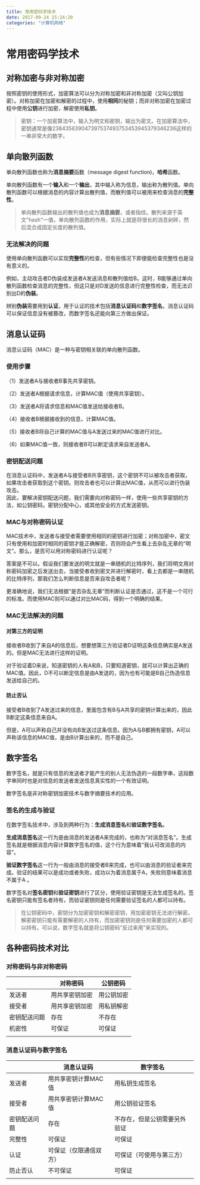 ```yaml
---
title: 常用密码学技术
date: 2017-09-24 15:24:20
categories: "计算机网络" 
---
```


# 常用密码学技术

## 对称加密与非对称加密

按照密钥的使用形式，加密算法可以分为对称加密和非对称加密（又叫公钥加密）。对称加密在加密和解密的过程中，使用**相同**的秘钥；而非对称加密在加密过程中使用**公钥**进行加密，解密使用**私钥**。

> 密钥：一个加密算法中，输入为明文和密钥，输出为密文。在加密算法中，密钥通常是像238435639047397537493753453945379346236这样的 一串非常大的数字。

<!-- more -->

## 单向散列函数    

单向散列函数也称为**消息摘要**函数（message digest function)，**哈希**函数。

单向散列函数有一个**输入**和一个**输出**，其中输入称为信息，输出称为散列值。单向散列函数可以根据消息的内容计算出散列值，而散列值可以被用来检查消息的**完整性**。

> 单向散列函数输出的散列值也成为**消息摘要**，或者指纹。散列来源于英文"hash"一值，单向散列函数的作用，实际上就是将很长的消息剁碎，然后混合成固定长度的散列值。

### 无法解决的问题

使用单向散列函数可以实现**完整性**的检查，但有些情况下即便能检查完整性也是没有意义的。  

例如，主动攻击者D伪装成发送者A发送消息和散列值给B。这时，B能够通过单向散列函数检查消息的完整性，但这只是对D发送的信息进行完整性检查，而无法识别出D的**伪装**。

辨别**伪装**需要用到**认证**，用于认证的技术包括**消息认证码**和**数字签名**，消息认证码可以保证信息没有被篡改，而数字签名还能向第三方做出保证。

## 消息认证码  

消息认证码（MAC）是一种与密钥相关联的单向散列函数。

### 使用步骤

（1）发送者A与接收者B事先共享密钥。  

（2）发送者A根据请求信息，计算MAC值（使用共享密钥）。

（3）发送者A将请求信息和MAC值发送给接收者B。

（4）接收者B根据接收到的信息，计算MAC值。

（5）接收者B将自己计算的MAC值与A发送过来的MAC值进行对比。

（6）如果MAC值一致，则接收者B可以断定请求来自发送者A。

### 密钥配送问题

在消息认证码中，发送者A与接受者B共享密钥，这个密钥不可以被攻击者获取，如果攻击者获取到这个密钥。则攻击者也可以计算出MAC值，从而可以进行伪装攻击。  
因此，要解决密钥配送问题，我们需要向对称密码一样，使用一些共享密钥的方法，如公钥密码，密钥分配中心，或其他安全的方式发送密钥。

### MAC与对称密码认证

MAC技术中，发送者与接受者需要使用相同的密钥进行加密；对称加密中，密文只有使用和加密时相同的密钥才能正确解密，否则将会产生看上去杂乱无章的“明文”。那么，是否可以用对称密码进行认证呢？

答案是不可以。假设我们要发送的明文就是一串随机的比特序列，我们将明文用对称密码加密之后发送出去，当接受者收到密文并进行解密时，看上去都是一串随机的比特序列，那我们怎么判断信息是否来自攻击者呢？

更准确地说，我们无法根据“是否杂乱无章”而判断认证是否通过，这不是一个可行的标准。而使用MAC则可以通过对比MAC码，得到一个明确的结果。

### MAC无法解决的问题

#### 对第三方的证明

接收者B收到了来自A的信息后，想要想第三方验证者D证明这条信息确实是A发送的。但是MAC无法进行这样的证明。  

对于验证着D来说，知道密钥的人有A和B，只要知道密钥，就可以计算出正确的MAC值。因此，D不可以断定信息是由A发送的，因为也有可能是B自己伪造信息发送给自己的。

#### 防止否认

接受者B收到了A发送过来的信息，里面包含有B与A共享的密钥计算出来的，因此B断定这条信息来自A。

但是，A可以声称自己并没有向B发送过这条信息。因为A与B都拥有密钥，A可以声称该信息的MAC值，是由B计算出来的，而不是自己。



## 数字签名  

数字签名，就是只有信息的发送者才能产生的别人无法伪造的一段数字串，这段数字串同时也是对信息的发送者发送信息真实性的一个有效证明。

数字签名是非对称密钥加密技术与数字摘要技术的应用。

### 签名的生成与验证

在数字签名技术中，涉及到两种行为：**生成消息签名**和**验证数字签名**。

**生成消息签名**这一行为是由消息的发送者A来完成的，也称为“对消息签名”。生成签名就是根据消息内容计算数字签名的值，这个行为意味着“我认可改消息的内容”。

**验证数字签名**这一行为一般由消息的接受者B来完成，也可以由消息的验证者来完成。验证的结果可以是成功或者失败，成功以为着消息属于A，失败则意味着消息不属于A	。

数字签名对**签名密钥**和**验证密钥**进行了区分，使用验证密钥是无法生成签名的。签名密钥只能有签名者持有，而验证密钥则是任何需要验证签名的人都可以持有。

> 在公钥密码中，密钥分为加密密钥和解密密钥，用加密密钥无法进行解密。解密密钥只能有需要解密的人持有，而加密密钥则是任何需要加密的人都可以持有。可以说，数字签名就是将公钥密码“反过来用”来实现的。

## 各种密码技术对比

### 对称密码与非对称密码

|        | 对称密码    | 公钥密码  |
| ------ | ------- | ----- |
| 发送者    | 用共享密钥加密 | 用公钥加密 |
| 接受者    | 用共享密钥加密 | 用私钥解密 |
| 密钥配送问题 | 存在      | 不存在   |
| 机密性    | 可保证     | 可保证   |
|        |         |       |

### 消息认证码与数字签名

|        | 消息认证码       | 数字签名           |
| ------ | ----------- | -------------- |
| 发送者    | 用共享密钥计算MAC值 | 用私钥生成签名        |
| 接受者    | 用共享密钥计算MAC值 | 用公钥验证签名        |
| 密钥配送问题 | 存在          | 不存在，但是公钥需要另外验证 |
| 完整性    | 可保证         | 可保证            |
| 认证     | 可保证（仅限通信双方） | 可保证（可使用与第三方）   |
| 防止否认   | 不可保证        | 可保证            |
|        |             |                |